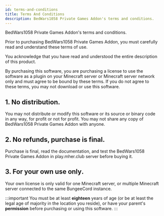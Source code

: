 ```yaml
---
id: terms-and-conditions
title: Terms And Conditions
description: BedWars1058 Private Games Addon's terms and conditions.
---
```


BedWars1058 Private Games Addon's terms and conditions.

Prior to purchasing BedWars1058 Private Games Addon, you must carefully read and understand these terms of use.

You acknowledge that you have read and understood the entire description of this product.

By purchasing this software, you are purchasing a license to use the software as a plugin on your Minecraft server or Minecraft server network only and must agree to be bound by these terms. If you do not agree to these terms, you may not download or use this software.

## 1. No distribution.
You may not distribute or modify this software or its source or binary code in any way, for profit or not for profit.
You may not share any copy of BedWars1058 Private Games Addon with anyone.

## 2. No refunds, purchase is final.
Purchase is final, read the documentation, and test the BedWars1058 Private Games Addon in play.mher.club server before buying it.

## 3. For your own use only․
Your own license is only valid for one Minecraft server, or multiple Minecraft server connected to the same BungeeCord instance.

:::important
You must be at least **eighteen** years of age (or be at least the legal age of majority in the location you reside), or have your parent's **permission** before purchasing or using this software.
:::